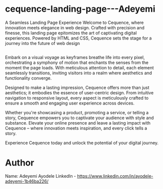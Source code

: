 # cequence-landing-page---Adeyemi
A Seamless Landing Page Experience  Welcome to Cequence, where innovation meets elegance in web design. Crafted with precision and finesse, this landing page epitomizes the art of captivating digital experiences. Powered by HTML and CSS, Cequence sets the stage for a journey into the future of web design
##
Embark on a visual voyage as keyframes breathe life into every pixel, orchestrating a symphony of motion that enchants the senses from the moment the page loads. With meticulous attention to detail, each element seamlessly transitions, inviting visitors into a realm where aesthetics and functionality converge.

Designed to make a lasting impression, Cequence offers more than just aesthetics; it embodies the essence of user-centric design. From intuitive navigation to responsive layout, every aspect is meticulously crafted to ensure a smooth and engaging user experience across devices.

Whether you're showcasing a product, promoting a service, or telling a story, Cequence empowers you to captivate your audience with style and substance. Elevate your online presence and leave a lasting impact with Cequence – where innovation meets inspiration, and every click tells a story.

Experience Cequence today and unlock the potential of your digital journey.



# Author 
Name: Adeyemi Ayodele
LinkedIn - https://www.linkedin.com/in/ayodele-adeyemi-1b46ba226/
